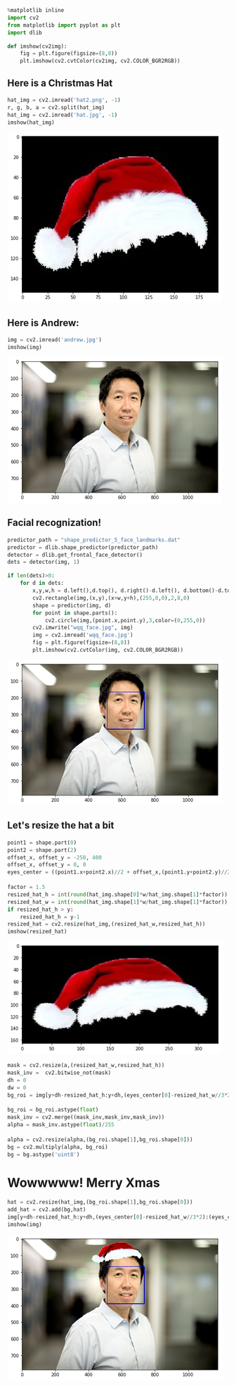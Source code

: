 

```python
%matplotlib inline
import cv2
from matplotlib import pyplot as plt
import dlib
```


```python
def imshow(cv2img):
    fig = plt.figure(figsize=(8,8))
    plt.imshow(cv2.cvtColor(cv2img, cv2.COLOR_BGR2RGB))
```

## Here is a Christmas Hat


```python
hat_img = cv2.imread('hat2.png', -1)
r, g, b, a = cv2.split(hat_img)
hat_img = cv2.imread('hat.jpg', -1)
imshow(hat_img)
```


![png](output_3_0.png)


## Here is Andrew:


```python
img = cv2.imread('andrew.jpg')
imshow(img)
```


![png](output_5_0.png)


## Facial recognization!


```python
predictor_path = "shape_predictor_5_face_landmarks.dat"
predictor = dlib.shape_predictor(predictor_path)  
detector = dlib.get_frontal_face_detector()
dets = detector(img, 1)
```


```python
if len(dets)>0:  
    for d in dets:
        x,y,w,h = d.left(),d.top(), d.right()-d.left(), d.bottom()-d.top()
        cv2.rectangle(img,(x,y),(x+w,y+h),(255,0,0),2,8,0)
        shape = predictor(img, d)
        for point in shape.parts():
            cv2.circle(img,(point.x,point.y),3,color=(0,255,0))
        cv2.imwrite("wqq_face.jpg", img)
        img = cv2.imread('wqq_face.jpg')
        fig = plt.figure(figsize=(8,8))
        plt.imshow(cv2.cvtColor(img, cv2.COLOR_BGR2RGB))
```


![png](output_8_0.png)


## Let's resize the hat a bit


```python
point1 = shape.part(0)
point2 = shape.part(2)
offset_x, offset_y = -250, 400
offset_x, offset_y = 0, 0
eyes_center = ((point1.x+point2.x)//2 + offset_x,(point1.y+point2.y)//2, offset_y)

factor = 1.5
resized_hat_h = int(round(hat_img.shape[0]*w/hat_img.shape[1]*factor))
resized_hat_w = int(round(hat_img.shape[1]*w/hat_img.shape[1]*factor))
if resized_hat_h > y:
    resized_hat_h = y-1
resized_hat = cv2.resize(hat_img,(resized_hat_w,resized_hat_h))
imshow(resized_hat)
```


![png](output_10_0.png)



```python
mask = cv2.resize(a,(resized_hat_w,resized_hat_h))
mask_inv =  cv2.bitwise_not(mask)
dh = 0
dw = 0
bg_roi = img[y+dh-resized_hat_h:y+dh,(eyes_center[0]-resized_hat_w//3*2):(eyes_center[0]+resized_hat_w//3)]

bg_roi = bg_roi.astype(float)
mask_inv = cv2.merge((mask_inv,mask_inv,mask_inv))
alpha = mask_inv.astype(float)/255

alpha = cv2.resize(alpha,(bg_roi.shape[1],bg_roi.shape[0]))
bg = cv2.multiply(alpha, bg_roi)
bg = bg.astype('uint8')
```

# Wowwwww! Merry Xmas


```python
hat = cv2.resize(hat_img,(bg_roi.shape[1],bg_roi.shape[0]))
add_hat = cv2.add(bg,hat)
img[y+dh-resized_hat_h:y+dh,(eyes_center[0]-resized_hat_w//3*2):(eyes_center[0]+resized_hat_w//3)] = add_hat
imshow(img)
```


![png](output_13_0.png)

